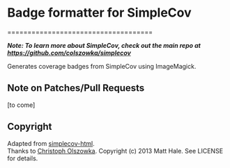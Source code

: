 # Badge formatter for SimpleCov
====================================

***Note: To learn more about SimpleCov, check out the main repo at https://github.com/colszowka/simplecov***

Generates coverage badges from SimpleCov using ImageMagick.


Note on Patches/Pull Requests
-----------------------------

\[to come\]


Copyright
---------
Adapted from [simplecov-html](https://github.com/colszowka/simplecov-html).  
Thanks to [Christoph Olszowka](https://github.com/colszowka).
Copyright (c) 2013 Matt Hale. See LICENSE for details.
